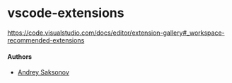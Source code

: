 # vscode-extensions

https://code.visualstudio.com/docs/editor/extension-gallery#_workspace-recommended-extensions

#### Authors
* [Andrey Saksonov](https://saksonov.me)
